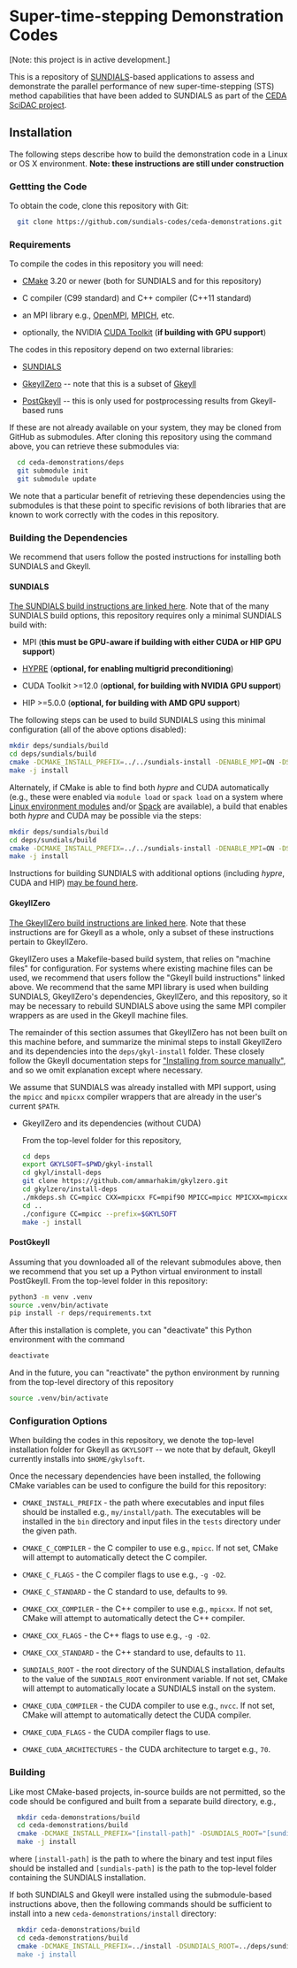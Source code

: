 # Super-time-stepping Demonstration Codes

[Note: this project is in active development.]

This is a repository of [SUNDIALS](https://github.com/LLNL/sundials)-based applications to assess and demonstrate the parallel performance of new super-time-stepping (STS) method capabilities that have been added to SUNDIALS as part of the [CEDA SciDAC project](https://sites.google.com/pppl.gov/ceda-scidac-5?usp=sharing).


## Installation

The following steps describe how to build the demonstration code in a Linux or OS X environment.  **Note: these instructions are still under construction**


### Gettting the Code

To obtain the code, clone this repository with Git:

```bash
  git clone https://github.com/sundials-codes/ceda-demonstrations.git
```


### Requirements

To compile the codes in this repository you will need:

* [CMake](https://cmake.org) 3.20 or newer (both for SUNDIALS and for this repository)

* C compiler (C99 standard) and C++ compiler (C++11 standard)

* an MPI library e.g., [OpenMPI](https://www.open-mpi.org/), [MPICH](https://www.mpich.org/), etc.

* optionally, the NVIDIA [CUDA Toolkit](https://developer.nvidia.com/cuda-toolkit) (**if building with GPU support**)


The codes in this repository depend on two external libraries:

* [SUNDIALS](https://github.com/LLNL/sundials)

* [GkeyllZero](https://github.com/ammarhakim/gkylzero) -- note that this is a subset of [Gkeyll](https://github.com/ammarhakim/gkyl)

* [PostGkeyll](https://github.com/ammarhakim/postgkyl) -- this is only used for postprocessing results from Gkeyll-based runs

If these are not already available on your system, they may be cloned from GitHub as submodules.  After cloning this repository using the command above, you can retrieve these submodules via:

```bash
  cd ceda-demonstrations/deps
  git submodule init
  git submodule update
```

We note that a particular benefit of retrieving these dependencies using the submodules is that these point to specific revisions of both libraries that are known to work correctly with the codes in this repository.


### Building the Dependencies

We recommend that users follow the posted instructions for installing both SUNDIALS and Gkeyll.

#### SUNDIALS

[The SUNDIALS build instructions are linked here](https://sundials.readthedocs.io/en/latest/sundials/Install_link.html#building-and-installing-with-cmake).  Note that of the many SUNDIALS build options, this repository requires only a minimal SUNDIALS build with:

* MPI (**this must be GPU-aware if building with either CUDA or HIP GPU support**)

* [HYPRE](https://github.com/hypre-space/hypre) (**optional, for enabling multigrid preconditioning**)

* CUDA Toolkit >=12.0 (**optional, for building with NVIDIA GPU support**)

* HIP >=5.0.0 (**optional, for building with AMD GPU support**)

The following steps can be used to build SUNDIALS using this minimal configuration (all of the above options disabled):

```bash
mkdir deps/sundials/build
cd deps/sundials/build
cmake -DCMAKE_INSTALL_PREFIX=../../sundials-install -DENABLE_MPI=ON -DSUNDIALS_INDEX_SIZE=32 ..
make -j install
```

Alternately, if CMake is able to find both *hypre* and CUDA automatically (e.g., these were enabled via `module load` or `spack load` on a system where [Linux environment modules](https://modules.readthedocs.io/en/latest/) and/or [Spack](https://spack.readthedocs.io/en/latest/) are available), a build that enables both *hypre* and CUDA may be possible via the steps:

```bash
mkdir deps/sundials/build
cd deps/sundials/build
cmake -DCMAKE_INSTALL_PREFIX=../../sundials-install -DENABLE_MPI=ON -DSUNDIALS_INDEX_SIZE=32 -DENABLE_CUDA=ON -DENABLE_HYPRE=ON ..
make -j install
```
  
Instructions for building SUNDIALS with additional options (including *hypre*, CUDA and HIP) [may be found here](https://sundials.readthedocs.io/en/latest/sundials/Install_link.html).

#### GkeyllZero

[The GkeyllZero build instructions are linked here](https://gkeyll.readthedocs.io/en/latest/install.html).  Note that these instructions are for Gkeyll as a whole, only a subset of these instructions pertain to GkeyllZero.

GkeyllZero uses a Makefile-based build system, that relies on "machine files" for configuration.  For systems where existing machine files can be used, we recommend that users follow the "Gkeyll build instructions" linked above.  We recommend that the same MPI library is used when building SUNDIALS, GkeyllZero's dependencies, GkeyllZero, and this repository, so it may be necessary to rebuild SUNDIALS above using the same MPI compiler wrappers as are used in the Gkeyll machine files.

The remainder of this section assumes that GkeyllZero has not been built on this machine before, and summarize the minimal steps to install GkeyllZero and its dependencies into the `deps/gkyl-install` folder.  These closely follow the Gkeyll documentation steps for ["Installing from source manually"](https://gkeyll.readthedocs.io/en/latest/install.html#installing-from-source-manually), and so we omit explanation except where necessary.

We assume that SUNDIALS was already installed with MPI support, using the `mpicc` and `mpicxx` compiler wrappers that are already in the user's current `$PATH`.

* GkeyllZero and its dependencies (without CUDA)

  From the top-level folder for this repository,

  ```bash
  cd deps
  export GKYLSOFT=$PWD/gkyl-install
  cd gkyl/install-deps
  git clone https://github.com/ammarhakim/gkylzero.git
  cd gkylzero/install-deps
  ./mkdeps.sh CC=mpicc CXX=mpicxx FC=mpif90 MPICC=mpicc MPICXX=mpicxx --prefix=$GKYLSOFT --build-openblas=yes --build-superlu=yes
  cd ..
  ./configure CC=mpicc --prefix=$GKYLSOFT
  make -j install
  ``` 

#### PostGkeyll

Assuming that you downloaded all of the relevant submodules above, then we recommend that you set up a Python virtual environment to install PostGkeyll.  From the top-level folder in this repository:

```bash
python3 -m venv .venv
source .venv/bin/activate
pip install -r deps/requirements.txt
```

After this installation is complete, you can "deactivate" this Python environment with the command

```bash
deactivate
```

And in the future, you can "reactivate" the python environment by running from the top-level directory of this repository

```bash
source .venv/bin/activate
```



### Configuration Options

When building the codes in this repository, we denote the top-level installation folder for Gkeyll as `GKYLSOFT` -- we note that by default, Gkeyll currently installs into `$HOME/gkylsoft`.

Once the necessary dependencies have been installed, the following CMake variables can be used to configure the build for this repository:

* `CMAKE_INSTALL_PREFIX` - the path where executables and input files should be installed e.g., `my/install/path`. The executables will be installed in the `bin` directory and input files in the `tests` directory under the given path.

* `CMAKE_C_COMPILER` - the C compiler to use e.g., `mpicc`. If not set, CMake will attempt to automatically detect the C compiler.

* `CMAKE_C_FLAGS` - the C compiler flags to use e.g., `-g -O2`.

* `CMAKE_C_STANDARD` - the C standard to use, defaults to `99`.

* `CMAKE_CXX_COMPILER` - the C++ compiler to use e.g., `mpicxx`. If not set,
  CMake will attempt to automatically detect the C++ compiler.

* `CMAKE_CXX_FLAGS` - the C++ flags to use e.g., `-g -O2`.

* `CMAKE_CXX_STANDARD` - the C++ standard to use, defaults to `11`.

* `SUNDIALS_ROOT` - the root directory of the SUNDIALS installation, defaults to the value of the `SUNDIALS_ROOT` environment variable. If not set, CMake will attempt to automatically locate a SUNDIALS install on the system.

* `CMAKE_CUDA_COMPILER` - the CUDA compiler to use e.g., `nvcc`. If not set,
  CMake will attempt to automatically detect the CUDA compiler.

* `CMAKE_CUDA_FLAGS` - the CUDA compiler flags to use.

* `CMAKE_CUDA_ARCHITECTURES` - the CUDA architecture to target e.g., `70`.


### Building

Like most CMake-based projects, in-source builds are not permitted, so the code should be configured and built from a separate build directory, e.g.,

```bash
  mkdir ceda-demonstrations/build
  cd ceda-demonstrations/build
  cmake -DCMAKE_INSTALL_PREFIX="[install-path]" -DSUNDIALS_ROOT="[sundials-path] .."
  make -j install
```

where `[install-path]` is the path to where the binary and test input files should be installed and `[sundials-path]` is the path to the top-level folder containing the SUNDIALS installation.

If both SUNDIALS and Gkeyll were installed using the submodule-based instructions above, then the following commands should be sufficient to install into a new `ceda-demonstrations/install` directory:

```bash
  mkdir ceda-demonstrations/build
  cd ceda-demonstrations/build
  cmake -DCMAKE_INSTALL_PREFIX=../install -DSUNDIALS_ROOT=../deps/sundials-install -DGKYL_ROOT=../deps/gkyl-install .."
  make -j install
```
